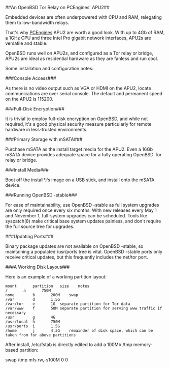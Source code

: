 ##An OpenBSD Tor Relay on PCEngines' APU2##

Embedded devices are often underpowered with CPU and RAM, relegating them to low-bandwidth relays.

That's why [PCEngines](https://pcengines.ch) APU2 are worth a good look. With up to 4Gb of RAM, a 1GHz CPU and three Intel Pro gigabit network interfaces, APU2s are versatile and stable.

OpenBSD runs well on APU2s, and configured as a Tor relay or bridge, APU2s are ideal as residential hardware as they are fanless and run cool.

Some installation and configuration notes:

###Console Access###

As there is no video output such as VGA or HDMI on the APU2, locate communications are over serial console. The default and permanent speed on the APU2 is 115200.

###Full-Disk Encryption###

It is trivial to employ full-disk encryption on OpenBSD, and while not required, it's a good physical security measure particularly for remote hardware in less-trusted environments.

###Primary Storage with mSATA###

Purchase mSATA as the install target media for the APU2. Even a 16Gb mSATA device provides adequate space for a fully operating OpenBSD Tor relay or bridge.

###Install Media###

Boot off the install*.fs image on a USB stick, and install onto the mSATA device.

###Running OpenBSD -stable###

For ease of maintainability, use OpenBSD -stable as full system upgrades are only required once every six months. With new releases every May 1 and November 1, full-system upgrades can be scheduled. Tools like syspatch(8) make critical base system updates painless, and don't require the full source tree for upgrades.

###Updating Ports###

Binary package updates are not available on OpenBSD -stable, so maintaining a populated /usr/ports tree is vital. OpenBSD -stable ports only receive critical updates, but this frequently includes the net/tor port.

###A Working Disk Layout###

Here is an example of a working partition layout:

```
mount		partition	size	notes
/		a		750M
none		b		200M	swap
/var		d		1.5G
/var/tor	e		1G	separate partition for Tor data
/var/www	f		50M	separate partition for serving www traffic if necessary
/usr		g		4G
/usr/local	h		750M
/usr/ports	i		1.5G
/home		j		4.3G	remainder of disk space, which can be taken from for above partitions
```

After install, /etc/fstab is directly edited to add a 100Mb /tmp memory-based partition:

swap /tmp mfs rw,-s100M 0 0
